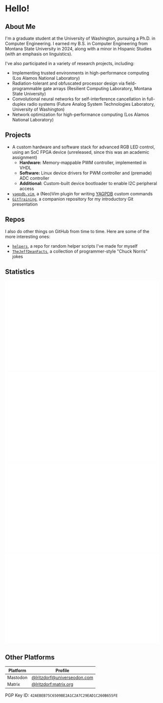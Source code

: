 # Hello!

## About Me

I'm a graduate student at the University of Washington, pursuing a Ph.D. in Computer Engineering.
I earned my B.S. in Computer Engineering from Montana State University in 2024, along with a minor in Hispanic Studies (with an emphasis on linguistics).

I've also participated in a variety of research projects, including:
- Implementing trusted environments in high-performance computing (Los Alamos National Laboratory)
- Radiation-tolerant and obfuscated processor design via field-programmable gate arrays (Resilient Computing Laboratory, Montana State University)
- Convolutional neural networks for self-interference cancellation in full-duplex radio systems (Future Analog System Technologies Laboratory, University of Washington)
- Network optimization for high-performance computing (Los Alamos National Laboratory)

## Projects

- A custom hardware and software stack for advanced RGB LED control, using an SoC FPGA device
  (unreleased, since this was an academic assignment)
  - **Hardware:** Memory-mappable PWM controller, implemented in VHDL
  - **Software:** Linux device drivers for PWM controller and (premade) ADC controller
  - **Additional:** Custom-built device bootloader to enable I2C peripheral access
- [`yagpdb.vim`](https://github.com/l-zeuch/yagpdb.vim),
  a (Neo)Vim plugin for writing [YAGPDB](https://yagpdb.xyz) custom commands
- [`GitTraining`](https://github.com/LRitzdorf/GitTraining),
  a companion repository for my introductory Git presentation

## Repos

I also do other things on GitHub from time to time. Here are some of the more interesting ones:

- [`helpers`](https://github.com/LRitzdorf/helpers),
  a repo for random helper scripts I've made for myself
- [`TheJeffDeanFacts`](https://github.com/LRitzdorf/TheJeffDeanFacts),
  a collection of programmer-style "Chuck Norris" jokes

## Statistics

![GitHub stats block: overview](https://raw.githubusercontent.com/LRitzdorf/github-stats/master/generated/overview.svg#gh-dark-mode-only)
![](https://raw.githubusercontent.com/LRitzdorf/github-stats/master/generated/overview.svg#gh-light-mode-only)
![GitHub stats block: languages](https://raw.githubusercontent.com/LRitzdorf/github-stats/master/generated/languages.svg#gh-dark-mode-only)
![](https://raw.githubusercontent.com/LRitzdorf/github-stats/master/generated/languages.svg#gh-light-mode-only)

## Other Platforms

<!-- NOTE: The rogue <area> tag in the Mastodon link here prevents GitHub's auto-linkifier from creating a mailto link based on what it thinks is an email address -->
| Platform | Profile |
|-|-|
| Mastodon | <a rel="me" href="https://universeodon.com/@lritzdorf">@lritzdorf<area>@universeodon.com</a> |
| Matrix   | [@lritzdorf:matrix.org](https://matrix.to/#/@lritzdorf:matrix.org) |

PGP Key ID: `42AEBEB75C6509BE2A1C2A7C29EAD1C260B655FE`


